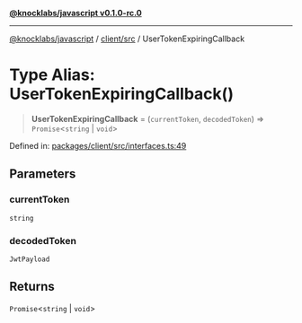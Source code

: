 [**@knocklabs/javascript v0.1.0-rc.0**](../../../README.md)

***

[@knocklabs/javascript](../../../modules.md) / [client/src](../README.md) / UserTokenExpiringCallback

# Type Alias: UserTokenExpiringCallback()

> **UserTokenExpiringCallback** = (`currentToken`, `decodedToken`) => `Promise`\<`string` \| `void`\>

Defined in: [packages/client/src/interfaces.ts:49](https://github.com/knocklabs/javascript/blob/main/packages/client/src/interfaces.ts#L49)

## Parameters

### currentToken

`string`

### decodedToken

`JwtPayload`

## Returns

`Promise`\<`string` \| `void`\>
